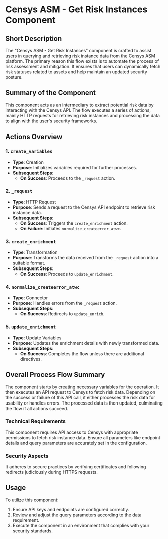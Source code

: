 # Censys ASM - Get Risk Instances Component

## Short Description
The "Censys ASM - Get Risk Instances" component is crafted to assist users in querying and retrieving risk instance data from the Censys ASM platform. The primary reason this flow exists is to automate the process of risk assessment and mitigation. It ensures that users can dynamically fetch risk statuses related to assets and help maintain an updated security posture.

## Summary of the Component
This component acts as an intermediary to extract potential risk data by interacting with the Censys API. The flow executes a series of actions, mainly HTTP requests for retrieving risk instances and processing the data to align with the user's security frameworks.

## Actions Overview
### 1. `create_variables`
- **Type**: Creation
- **Purpose**: Initializes variables required for further processes.
- **Subsequent Steps**:
  - **On Success**: Proceeds to the `_request` action.

### 2. `_request`
- **Type**: HTTP Request
- **Purpose**: Sends a request to the Censys API endpoint to retrieve risk instance data.
- **Subsequent Steps**:
  - **On Success**: Triggers the `create_enrichment` action.
  - **On Failure**: Initiates `normalize_createerror_atwc`.

### 3. `create_enrichment`
- **Type**: Transformation
- **Purpose**: Transforms the data received from the `_request` action into a suitable format.
- **Subsequent Steps**:
  - **On Success**: Proceeds to `update_enrichment`.

### 4. `normalize_createerror_atwc`
- **Type**: Connector
- **Purpose**: Handles errors from the `_request` action.
- **Subsequent Steps**:
  - **On Success**: Redirects to `update_enrich`.

### 5. `update_enrichment`
- **Type**: Update Variables
- **Purpose**: Updates the enrichment details with newly transformed data.
- **Subsequent Steps**:
  - **On Success**: Completes the flow unless there are additional directives.

## Overall Process Flow Summary
The component starts by creating necessary variables for the operation. It then executes an API request to Censys to fetch risk data. Depending on the success or failure of this API call, it either processes the risk data for usability or handles errors. The processed data is then updated, culminating the flow if all actions succeed.

### Technical Requirements
This component requires API access to Censys with appropriate permissions to fetch risk instance data. Ensure all parameters like endpoint details and query parameters are accurately set in the configuration.

### Security Aspects
It adheres to secure practices by verifying certificates and following redirects judiciously during HTTPS requests.

## Usage
To utilize this component:
1. Ensure API keys and endpoints are configured correctly.
2. Review and adjust the query parameters according to the data requirement.
3. Execute the component in an environment that complies with your security standards.
